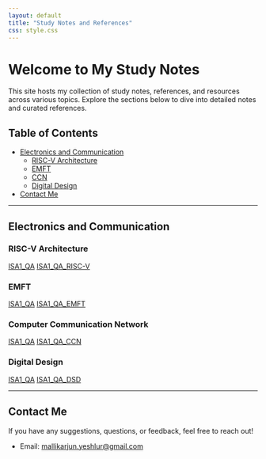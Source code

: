 ```yaml
---
layout: default
title: "Study Notes and References"
css: style.css
---
```


# Welcome to My Study Notes

This site hosts my collection of study notes, references, and resources across various topics. Explore the sections below to dive into detailed notes and curated references.

## Table of Contents

- [Electronics and Communication](#electronics-and-communication)
  - [RISC-V Architecture](notes/risc-v.md)
  - [EMFT](notes/emft.md)
  - [CCN](notes/ccn.md)
  - [Digital Design](notes/digital-design.md)
- [Contact Me](#contact-me)

---

## Electronics and Communication

### RISC-V Architecture
[ISA1_QA](note/download2.pdf)
<a href="note/download2.pdf" target="_blank" rel="noopener noreferrer">ISA1_QA_RISC-V</a>

### EMFT
[ISA1_QA](note/download1.pdf)
<a href="note/download2.pdf" target="_blank" rel="noopener noreferrer">ISA1_QA_EMFT</a>

### Computer Communication Network
[ISA1_QA](note/download4.pdf)
<a href="note/download2.pdf" target="_blank" rel="noopener noreferrer">ISA1_QA_CCN</a>

### Digital Design
[ISA1_QA](note/download3.pdf)
<a href="note/download2.pdf" target="_blank" rel="noopener noreferrer">ISA1_QA_DSD</a>


---

## Contact Me

If you have any suggestions, questions, or feedback, feel free to reach out!

- Email: [mallikarjun.yeshlur@gmail.com](mailto:mallikarjun.yeshlur@gmail.com)
